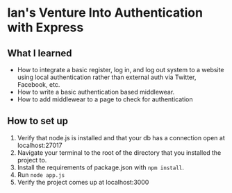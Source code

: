# Ian's Venture Into Authentication with Express

## What I learned
- How to integrate a basic register, log in, and log out system to a website using local authentication rather than external auth via Twitter, Facebook, etc.
- How to write a basic authentication based middlewear.
- How to add middlewear to a page to check for authentication

## How to set up
1. Verify that node.js is installed and that your db has a connection open at localhost:27017
2. Navigate your terminal to the root of the directory that you installed the project to.
3. Install the requirements of package.json with `npm install`.
4. Run `node app.js`
5. Verify the project comes up at localhost:3000